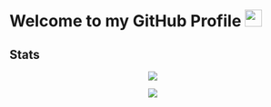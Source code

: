 

<!--
**Siddharth1010/Siddharth1010** is a ✨ _special_ ✨ repository because its `README.md` (this file) appears on your GitHub profile.

Here are some ideas to get you started:

- 🔭 I’m currently working on ...
- 🌱 I’m currently learning ...
- 👯 I’m looking to collaborate on ...
- 🤔 I’m looking for help with ...
- 💬 Ask me about ...
- 📫 How to reach me: ...
- 😄 Pronouns: ...
- ⚡ Fun fact: ...
-->

# Welcome to my GitHub Profile <img src="https://raw.githubusercontent.com/Neilblaze/vault-0.1/master/Funny%20gif's/Hi.gif" width="30px">
<!--
## Personal Portfolio
View my Portfolio [here](https://siddharth1010.github.io/personalportfolio/)
-->
## Stats
<p align="center">
<img src="https://github-readme-stats.vercel.app/api?username=Siddharth1010&&show_icons=true&title_color=ffffff&icon_color=bb2acf&text_color=daf7dc&bg_color=b00415">
 </p>

  <p align="center">
  <img src="https://github-readme-stats.vercel.app/api/top-langs/?username=Siddharth1010">
 </p>
